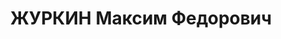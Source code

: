 ---
title: ЖУРКИН Максим Федорович
description: '24.04.1902 г.р., м.р.: с.Ягодино Московской обл., русский, образование:
  начальное

  Старший инструктор, батальонный комиссар.

  прож.: г. Новосибирск

  арестован 02.10.1937

  Обвинение: в участии в троцкистской организации, ст. 58-7,8,11 УК РСФСР.

  Приговор: Военной коллегией Верх. суда СССР, 05.06.1938 — ВМН

  Расстрелян 05.06.1938

  Реабилитация: 17.09.1957'
---